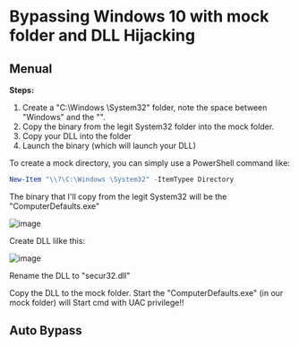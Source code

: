 # Bypassing Windows 10 with mock folder and DLL Hijacking  
## Menual

**Steps:**
1. Create a "C:\Windows \System32" folder, note the space between "Windows" and the "\".
2. Copy the binary from the legit System32 folder into the mock folder.
3. Copy your DLL into the folder
4. Launch the binary (which will launch your DLL)

To create a mock directory, you can simply use a PowerShell command like:

```powershell
New-Item "\\?\C:\Windows \System32" -ItemTypee Directory
```

The binary that I'll copy from the legit System32 will be the "ComputerDefaults.exe"

![image](https://user-images.githubusercontent.com/52316309/134849643-f383c736-69ef-4726-83a4-02a613fc3458.png)

Create DLL lilke this:

![image](https://user-images.githubusercontent.com/52316309/134849707-87f62b8e-f3c8-4160-b228-318f20505da9.png)

Rename the DLL to "secur32.dll"

Copy the DLL to the mock folder.
Start the "ComputerDefaults.exe" (in our mock folder) will Start cmd with UAC privilege!!

## Auto Bypass

